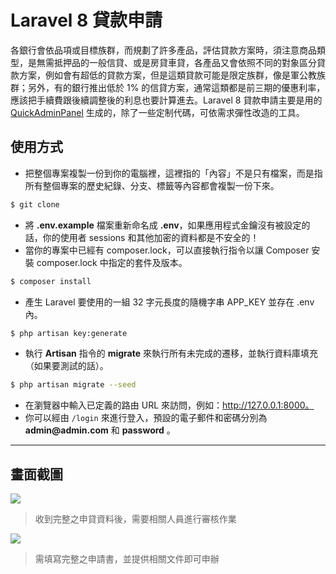 # Laravel 8 貸款申請

各銀行會依品項或目標族群，而規劃了許多產品，評估貸款方案時，須注意商品類型，是無需抵押品的一般信貸、或是房貸車貸，各產品又會依照不同的對象區分貸款方案，例如會有超低的貸款方案，但是這類貸款可能是限定族群，像是軍公教族群；另外，有的銀行推出低於 1% 的信貸方案，通常這類都是前三期的優惠利率，應該把手續費跟後續調整後的利息也要計算進去。Laravel 8 貸款申請主要是用的 [QuickAdminPanel](https://quickadminpanel.com) 生成的，除了一些定制代碼，可依需求彈性改造的工具。

## 使用方式
- 把整個專案複製一份到你的電腦裡，這裡指的「內容」不是只有檔案，而是指所有整個專案的歷史紀錄、分支、標籤等內容都會複製一份下來。
```sh
$ git clone
```
- 將 __.env.example__ 檔案重新命名成 __.env__，如果應用程式金鑰沒有被設定的話，你的使用者 sessions 和其他加密的資料都是不安全的！
- 當你的專案中已經有 composer.lock，可以直接執行指令以讓 Composer 安裝 composer.lock 中指定的套件及版本。
```sh
$ composer install
```
- 產生 Laravel 要使用的一組 32 字元長度的隨機字串 APP_KEY 並存在 .env 內。
```sh
$ php artisan key:generate
```
- 執行 __Artisan__ 指令的 __migrate__ 來執行所有未完成的遷移，並執行資料庫填充（如果要測試的話）。
```sh
$ php artisan migrate --seed
```
- 在瀏覽器中輸入已定義的路由 URL 來訪問，例如：http://127.0.0.1:8000。
- 你可以經由 `/login` 來進行登入，預設的電子郵件和密碼分別為 __admin@admin.com__ 和 __password__ 。

----

## 畫面截圖
![](https://i.imgur.com/OG2Jw2O.png)
> 收到完整之申貸資料後，需要相關人員進行審核作業

![](https://i.imgur.com/VuuQqj3.png)
> 需填寫完整之申請書，並提供相關文件即可申辦
